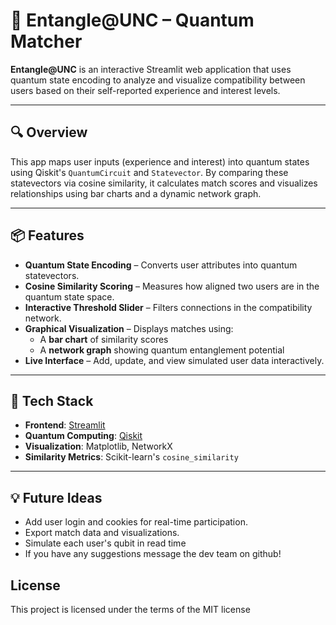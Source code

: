 # 💫 Entangle@UNC – Quantum Matcher

**Entangle@UNC** is an interactive Streamlit web application that uses quantum state encoding to analyze and visualize compatibility between users based on their self-reported experience and interest levels.

---

## 🔍 Overview

This app maps user inputs (experience and interest) into quantum states using Qiskit's `QuantumCircuit` and `Statevector`. By comparing these statevectors via cosine similarity, it calculates match scores and visualizes relationships using bar charts and a dynamic network graph.

---

## 📦 Features

- **Quantum State Encoding** – Converts user attributes into quantum statevectors.
- **Cosine Similarity Scoring** – Measures how aligned two users are in the quantum state space.
- **Interactive Threshold Slider** – Filters connections in the compatibility network.
- **Graphical Visualization** – Displays matches using:
  - A **bar chart** of similarity scores
  - A **network graph** showing quantum entanglement potential
- **Live Interface** – Add, update, and view simulated user data interactively.

---

## 🧪 Tech Stack

- **Frontend**: [Streamlit](https://streamlit.io/)
- **Quantum Computing**: [Qiskit](https://qiskit.org/)
- **Visualization**: Matplotlib, NetworkX
- **Similarity Metrics**: Scikit-learn's `cosine_similarity`

---

## 💡 Future Ideas

  - Add user login and cookies for real-time participation.
  - Export match data and visualizations.
  - Simulate each user's qubit in read time
  - If you have any suggestions message the dev team on github!

## License
This project is licensed under the terms of the MIT license

